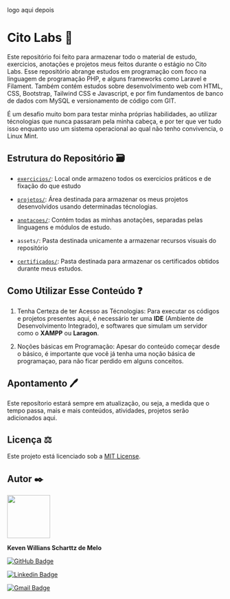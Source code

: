 logo aqui depois

# Cito Labs 🔬


Este repositório foi feito para armazenar todo o material de estudo, exercicios, anotações e projetos meus feitos durante o estágio no Cito Labs. Esse repositório abrange estudos em programação com foco na linguagem de programação PHP, e alguns frameworks como Laravel e Filament. Também contém estudos sobre desenvolvimento web com HTML, CSS, Bootstrap, Tailwind CSS e Javascript, e por fim fundamentos de banco de dados com MySQL e versionamento de código com GIT.

É um desafio muito bom para testar minha próprias habilidades, ao utilizar técnologias que nunca passaram pela minha cabeça, e por ter que ver tudo isso enquanto uso um sistema operacional ao qual não tenho convivencia, o Linux Mint.

## Estrutura do Repositório 🗃️

- [`exercicios/`](exercicios): Local onde armazeno todos os exercicios práticos e de fixação do que estudo

- [`projetos/`](projetos): Área destinada para armazenar os meus projetos desenvolvidos usando determinadas técnologias.

- [`anotacoes/`](anotacoes): Contém todas as minhas anotações, separadas pelas linguagens e módulos de estudo.

- `assets/`: Pasta destinada unicamente a armazenar recursos visuais do repositório

- [`certificados/`](certificados): Pasta destinada para armazenar os certificados obtidos durante meus estudos.

## Como Utilizar Esse Conteúdo ❓


1. Tenha Certeza de ter Acesso as Técnologias: Para executar os códigos e projetos presentes aqui, é necessário ter uma **IDE** (Ambiente de Desenvolvimento Integrado), e softwares que simulam um servidor como o **XAMPP** ou **Laragon**.


2. Noções básicas em Programação: Apesar do conteúdo começar desde o básico, é importante que você já tenha uma noção básica de programaçao, para não ficar perdido em alguns conceitos.

## Apontamento 🖊️

Este reposítorio estará sempre em atualização, ou seja, a medida que o tempo passa, mais e mais conteúdos, atividades, projetos serão adicionados aqui.

## Licença ⚖️

Este projeto está licenciado sob a [MIT License](LICENSE).

## Autor ✒️

 <img src="https://avatars.githubusercontent.com/u/149530293?s=400&u=0b592ae0904b7e03854899df31f95d073194f9cf&v=4" width="100px;" alt=""/>

**Keven Willians Scharttz de Melo**

[![GitHub Badge](https://img.shields.io/badge/-kevenscharttz-black?style=flat-square&logo=GitHub&logoColor=white&link=https://github.com/kevenscharttz)](https://github.com/kevenscharttz)

[![Linkedin Badge](https://img.shields.io/badge/-kevenscharttz-blue?style=flat-square&logo=Linkedin&logoColor=white&link=https://www.linkedin.com/in/kevenscharttz/)](https://www.linkedin.com/in/kevenscharttz/)

[![Gmail Badge](https://img.shields.io/badge/-kevenscha@gmail.com-c14438?style=flat-square&logo=Gmail&logoColor=white&link=mailto:kevenscha@gmail.com)](mailto:kevenscha@gmail.com)
